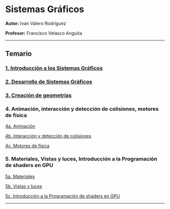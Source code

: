 # Sistemas Gráficos

**Autor:** Ivan Valero Rodríguez

**Profesor:** Francisco Velasco Anguita

---

## Temario

### [1. Introducción a los Sistemas Gráficos](Tema1.md)

### [2. Desarrollo de Sistemas Gráficos](Tema2.md)

### [3. Creación de geometrías](Tema3.md)

### 4. Animación, interacción y detección de colisiones, motores de física

[4a. Animación](Tema4a.md)

[4b. Interacción y detección de colisiones](Tema4b.md)

[4c. Motores de física](Tema4c.md)

### 5. Materiales, Vistas y luces, Introducción a la Programación de shaders en GPU

[5a. Materiales](Tema5a.md)

[5b. Vistas y luces](Tema5b.md)

[5c. Introducción a la Programación de shaders en GPU](Tema5c.md)

---

